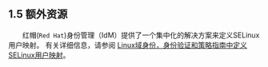 ## 1.5 额外资源

&emsp;&emsp;红帽(`Red Hat`)身份管理（IdM）提供了一个集中化的解决方案来定义SELinux用户映射。 有关详细信息，请参阅 [Linux域身份，身份验证和策略指南中定义SELinux用户映射](https://access.redhat.com/documentation/en-US/Red_Hat_Enterprise_Linux/7/html/Linux_Domain_Identity_Authentication_and_Policy_Guide/selinux-mapping.html)。